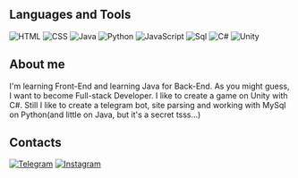 ## Languages and Tools
![HTML](https://img.shields.io/badge/-HTML-090909?style=for-the-badge&logo=HTML5)
![CSS](https://img.shields.io/badge/-CSS-090909?style=for-the-badge&logo=CSS3)
![Java](https://img.shields.io/badge/-Java-090909?style=for-the-badge&logo=java)
![Python](https://img.shields.io/badge/-Python-090909?style=for-the-badge&logo=python)
![JavaScript](https://img.shields.io/badge/-JavaScript-090909?style=for-the-badge&logo=JavaScript)
![Sql](https://img.shields.io/badge/-Sql-090909?style=for-the-badge&logo=mysql)
![C#](https://img.shields.io/badge/-C%23-090909?style=for-the-badge&logo=csharp)
![Unity](https://img.shields.io/badge/-Unity-090909?style=for-the-badge&logo=unity)
## About me
I'm learning Front-End and learning Java for Back-End. As you might guess, I want to become Full-stack Developer. I like to create a game on Unity with C#. Still I like to create a telegram bot, site parsing and working with MySql on Python(and little on Java, but it's a secret tsss...)
## Contacts
[![Telegram](https://img.shields.io/badge/-Telegram-090909?style=for-the-badge&logo=telegram)](https://t.me/MDiyart)
[![Instagram](https://img.shields.io/badge/-Instagram-090909?style=for-the-badge&logo=instagram)](https://instagram.com/_drjik?igshid=YmMyMTA2M2Y=)
